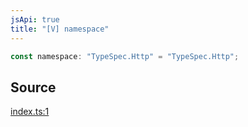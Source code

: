 ```yaml
---
jsApi: true
title: "[V] namespace"
---
```


```ts
const namespace: "TypeSpec.Http" = "TypeSpec.Http";
```

## Source

[index.ts:1](https://github.com/markcowl/cadl/blob/3db15286/packages/http/src/index.ts#L1)
